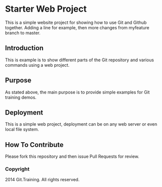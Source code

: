 # Starter Web Project

This is a simple website project for
showing how to use Git and Github together. Adding a line for example, then more changes from myfeature branch to master.

## Introduction

This is example is to show different parts
of the Git repository and various commands
using a web project.

## Purpose

As stated above, the main purpose is to
provide simple examples for Git training 
demos.

## Deployment

This is a simple web project, deployment
can be on any web server or even local
file system.

## How To Contribute

Please fork this repository and then issue Pull 
Requests for review.

### Copyright

2014 Git.Training. All rights reserved.
